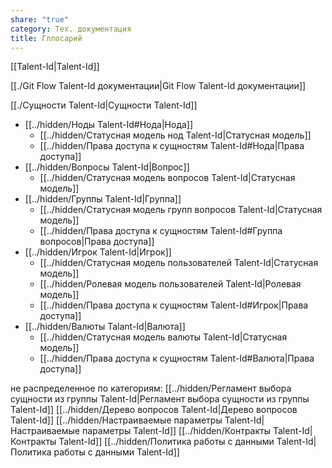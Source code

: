 ```yaml
---
share: "true"
category: Тех. документация
title: Гллосарий
---
```



[[Talent-Id|Talent-Id]]

[[./Git Flow Talent-Id документации|Git Flow Talent-Id документации]]

[[./Сущности Talent-Id|Сущности Talent-Id]]
- [[../hidden/Ноды Talent-Id#Нода|Нода]] 
	- [[../hidden/Cтатусная модель нод Talent-Id|Статусная модель]]
	- [[../hidden/Права доступа к сущностям Talent-Id#Нода|Права доступа]]
- [[../hidden/Вопросы Talent-Id|Вопрос]]
	- [[../hidden/Cтатусная модель вопросов Talent-Id|Статусная модель]]
- [[../hidden/Группы Talent-Id|Группа]]
	- [[../hidden/Cтатусная модель групп вопросов Talent-Id|Статусная модель]]
	- [[../hidden/Права доступа к сущностям Talent-Id#Группа вопросов|Права доступа]]
- [[../hidden/Игрок Talent-Id|Игрок]]
	- [[../hidden/Cтатусная модель пользователей Talent-Id|Статусная модель]]
	- [[../hidden/Ролевая модель пользователей Talent-Id|Ролевая модель]]
	- [[../hidden/Права доступа к сущностям Talent-Id#Игрок|Права доступа]]
- [[../hidden/Валюты Talant-Id|Валюта]]
	- [[../hidden/Cтатусная модель валюты Talent-Id|Статусная модель]]
	- [[../hidden/Права доступа к сущностям Talent-Id#Валюта|Права доступа]]




не распределенное по категориям:
[[../hidden/Регламент выбора сущности из группы Talent-Id|Регламент выбора сущности из группы Talent-Id]]
[[../hidden/Дерево вопросов Talent-Id|Дерево вопросов Talent-Id]]
[[../hidden/Настраиваемые параметры Talent-Id|Настраиваемые параметры Talent-Id]]
[[../hidden/Контракты Talent-Id|Контракты Talent-Id]]
[[../hidden/Политика работы с данными Talent-Id|Политика работы с данными Talent-Id]]

